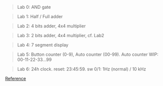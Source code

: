 > Lab 0: AND gate

> Lab 1: Half / Full adder

> Lab 2: 4 bits adder, 4x4 multiplier

> Lab 3:  2 bits adder, 4x4 multiplier, cf. Lab2

> Lab 4: 7 segment display

> Lab 5: Button counter (0-9), Auto counter (00-99). Auto counter WIP: 00-11-22-33...99

> Lab 6: 24h clock. reset: 23:45:59. sw 0/1: 1Hz (normal) / 10 kHz


[Reference](https://github.com/gerardofisch/Verilog-HDL/tree/main/Labs)

